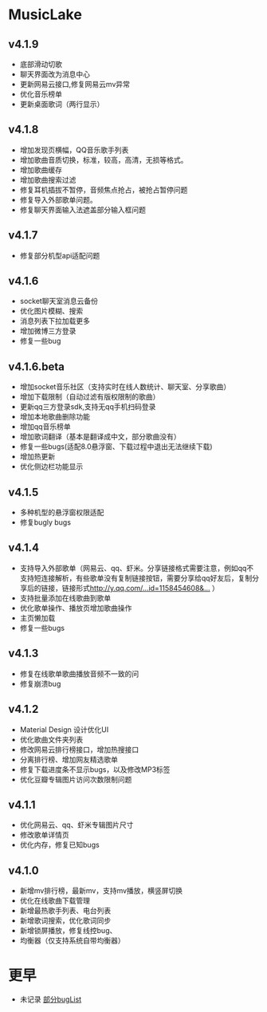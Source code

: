 # MusicLake

## v4.1.9
- 底部滑动切歌
- 聊天界面改为消息中心
- 更新网易云接口,修复网易云mv异常
- 优化音乐榜单
- 更新桌面歌词（两行显示）


## v4.1.8
- 增加发现页横幅，QQ音乐歌手列表
- 增加歌曲音质切换，标准，较高，高清，无损等格式。
- 增加歌曲缓存
- 增加歌曲搜索过滤
- 修复耳机插拔不暂停，音频焦点抢占，被抢占暂停问题
- 修复导入外部歌单问题。
- 修复聊天界面输入法遮盖部分输入框问题

## v4.1.7
- 修复部分机型api适配问题

## v4.1.6
- socket聊天室消息云备份
- 优化图片模糊、搜索
- 消息列表下拉加载更多
- 增加微博三方登录
- 修复一些bug

## v4.1.6.beta
- 增加socket音乐社区（支持实时在线人数统计、聊天室、分享歌曲）
- 增加下载限制（自动过滤有版权限制的歌曲）
- 更新qq三方登录sdk,支持无qq手机扫码登录
- 增加本地歌曲删除功能
- 增加qq音乐榜单
- 增加歌词翻译（基本是翻译成中文，部分歌曲没有）
- 修复一些bugs(适配8.0悬浮窗、下载过程中退出无法继续下载)
- 增加热更新
- 优化侧边栏功能显示

## v4.1.5
- 多种机型的悬浮窗权限适配
- 修复bugly bugs

## v4.1.4
- 支持导入外部歌单（网易云、qq、虾米。分享链接格式需要注意，例如qq不支持短连接解析，有些歌单没有复制链接按钮，需要分享给qq好友后，复制分享后的链接，链接形式<http://y.qq.com/...id=1158454608&...> ）
- 支持批量添加在线歌曲到歌单
- 优化歌单操作、播放页增加歌曲操作
- 主页懒加载
- 修复一些bugs

## v4.1.3
- 修复在线歌单歌曲播放音频不一致的问
- 修复崩溃bug

## v4.1.2
- Material Design 设计优化UI
- 优化歌曲文件夹列表
- 修改网易云排行榜接口，增加热搜接口
- 分离排行榜、增加网友精选歌单
- 修复下载进度条不显示bugs，以及修改MP3标签
- 优化豆瓣专辑图片访问次数限制问题

## v4.1.1
- 优化网易云、qq、虾米专辑图片尺寸
- 修改歌单详情页
- 优化内存，修复已知bugs

## v4.1.0
- 新增mv排行榜，最新mv，支持mv播放，横竖屏切换
- 优化在线歌曲下载管理
- 新增最热歌手列表、电台列表
- 新增歌词搜索，优化歌词同步
- 新增锁屏播放，修复线控bug、
- 均衡器（仅支持系统自带均衡器）
# 更早
- 未记录 [部分bugList](buglist.md)